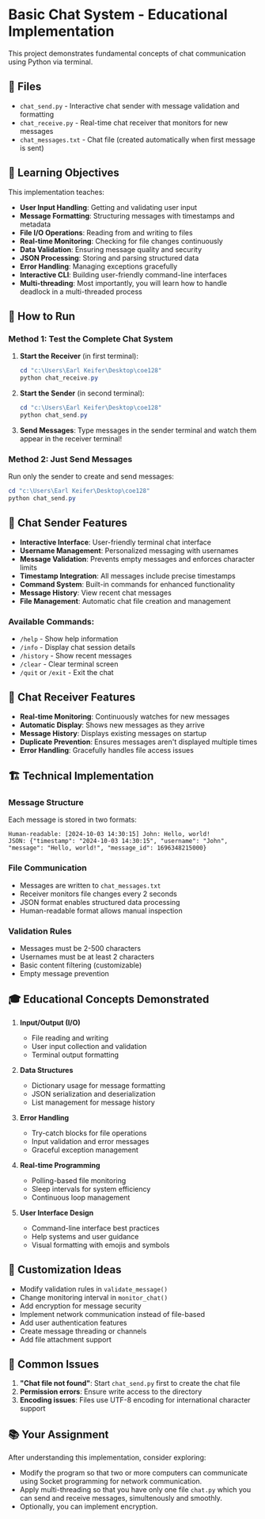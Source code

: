 # Basic Chat System - Educational Implementation

This project demonstrates fundamental concepts of chat communication using Python via terminal.

## 📁 Files

- `chat_send.py` - Interactive chat sender with message validation and formatting
- `chat_receive.py` - Real-time chat receiver that monitors for new messages
- `chat_messages.txt` - Chat file (created automatically when first message is sent)

## 🎯 Learning Objectives

This implementation teaches:
- **User Input Handling**: Getting and validating user input
- **Message Formatting**: Structuring messages with timestamps and metadata
- **File I/O Operations**: Reading from and writing to files
- **Real-time Monitoring**: Checking for file changes continuously
- **Data Validation**: Ensuring message quality and security
- **JSON Processing**: Storing and parsing structured data
- **Error Handling**: Managing exceptions gracefully
- **Interactive CLI**: Building user-friendly command-line interfaces
- **Multi-threading**: Most importantly, you will learn how to handle deadlock in a multi-threaded process

## 🚀 How to Run

### Method 1: Test the Complete Chat System

1. **Start the Receiver** (in first terminal):
   ```powershell
   cd "c:\Users\Earl Keifer\Desktop\coe128"
   python chat_receive.py
   ```

2. **Start the Sender** (in second terminal):
   ```powershell
   cd "c:\Users\Earl Keifer\Desktop\coe128"
   python chat_send.py
   ```

3. **Send Messages**: Type messages in the sender terminal and watch them appear in the receiver terminal!

### Method 2: Just Send Messages

Run only the sender to create and send messages:
```powershell
cd "c:\Users\Earl Keifer\Desktop\coe128"
python chat_send.py
```

## 💬 Chat Sender Features

- **Interactive Interface**: User-friendly terminal chat interface
- **Username Management**: Personalized messaging with usernames
- **Message Validation**: Prevents empty messages and enforces character limits
- **Timestamp Integration**: All messages include precise timestamps
- **Command System**: Built-in commands for enhanced functionality
- **Message History**: View recent chat messages
- **File Management**: Automatic chat file creation and management

### Available Commands:
- `/help` - Show help information
- `/info` - Display chat session details
- `/history` - Show recent messages
- `/clear` - Clear terminal screen
- `/quit` or `/exit` - Exit the chat

## 📡 Chat Receiver Features

- **Real-time Monitoring**: Continuously watches for new messages
- **Automatic Display**: Shows new messages as they arrive
- **Message History**: Displays existing messages on startup
- **Duplicate Prevention**: Ensures messages aren't displayed multiple times
- **Error Handling**: Gracefully handles file access issues

## 🏗️ Technical Implementation

### Message Structure
Each message is stored in two formats:
```
Human-readable: [2024-10-03 14:30:15] John: Hello, world!
JSON: {"timestamp": "2024-10-03 14:30:15", "username": "John", "message": "Hello, world!", "message_id": 1696348215000}
```

### File Communication
- Messages are written to `chat_messages.txt`
- Receiver monitors file changes every 2 seconds
- JSON format enables structured data processing
- Human-readable format allows manual inspection

### Validation Rules
- Messages must be 2-500 characters
- Usernames must be at least 2 characters
- Basic content filtering (customizable)
- Empty message prevention

## 🎓 Educational Concepts Demonstrated

1. **Input/Output (I/O)**
   - File reading and writing
   - User input collection and validation
   - Terminal output formatting

2. **Data Structures**
   - Dictionary usage for message formatting
   - JSON serialization and deserialization
   - List management for message history

3. **Error Handling**
   - Try-catch blocks for file operations
   - Input validation and error messages
   - Graceful exception management

4. **Real-time Programming**
   - Polling-based file monitoring
   - Sleep intervals for system efficiency
   - Continuous loop management

5. **User Interface Design**
   - Command-line interface best practices
   - Help systems and user guidance
   - Visual formatting with emojis and symbols

## 🔧 Customization Ideas

- Modify validation rules in `validate_message()`
- Change monitoring interval in `monitor_chat()`
- Add encryption for message security
- Implement network communication instead of file-based
- Add user authentication features
- Create message threading or channels
- Add file attachment support

## 🐛 Common Issues

1. **"Chat file not found"**: Start `chat_send.py` first to create the chat file
2. **Permission errors**: Ensure write access to the directory
3. **Encoding issues**: Files use UTF-8 encoding for international character support

## 📚 Your Assignment

After understanding this implementation, consider exploring:
- Modify the program so that two or more computers can communicate using Socket programming for network communication.
- Apply multi-threading so that you have only one file `chat.py` which you can send and receive messages, simultenously and smoothly.
- Optionally, you can implement encryption.